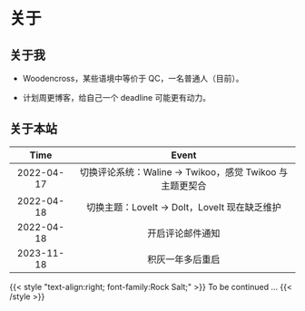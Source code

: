 # 关于


## 关于我

- Woodencross，某些语境中等价于 QC，一名普通人（目前）。

- 计划周更博客，给自己一个 deadline 可能更有动力。

## 关于本站

| Time | Event |
|:---:|:---:|
| 2022-04-17 | 切换评论系统：Waline $\to$ Twikoo，感觉 Twikoo 与主题更契合 |
| 2022-04-18 | 切换主题：LoveIt $\to$ DoIt，LoveIt 现在缺乏维护 |
| 2022-04-18 | 开启评论邮件通知 |
| 2023-11-18 | 积灰一年多后重启 |

{{< style "text-align:right; font-family:Rock Salt;" >}}
To be continued ...
{{< /style >}}

